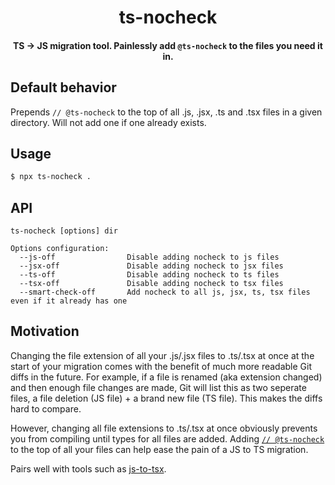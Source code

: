 <h1 align="center"><strong>ts-nocheck</strong></h1>
<h4 align="center">TS -> JS migration tool. Painlessly add  <code>@ts-nocheck</code> to the files you need it in.</h4>

## Default behavior

Prepends `// @ts-nocheck` to the top of all .js, .jsx, .ts and .tsx files in a given directory. Will not add one if one already exists.

## Usage

```bash
$ npx ts-nocheck .
```

## API

```
ts-nocheck [options] dir

Options configuration:
  --js-off                Disable adding nocheck to js files
  --jsx-off               Disable adding nocheck to jsx files
  --ts-off                Disable adding nocheck to ts files
  --tsx-off               Disable adding nocheck to tsx files
  --smart-check-off       Add nocheck to all js, jsx, ts, tsx files even if it already has one
```

## Motivation

Changing the file extension of all your .js/.jsx files to .ts/.tsx at once at the start of your migration comes with the benefit of much more readable Git diffs in the future. For example, if a file is renamed (aka extension changed) and then enough file changes are made, Git will list this as two seperate files, a file deletion (JS file) + a brand new file (TS file). This makes the diffs hard to compare.

However, changing all file extensions to .ts/.tsx at once obviously prevents you from compiling until types for all files are added. Adding [`// @ts-nocheck`](https://www.typescriptlang.org/docs/handbook/release-notes/typescript-3-7.html#-ts-nocheck-in-typescript-files) to the top of all your files can help ease the pain of a JS to TS migration.

Pairs well with tools such as [js-to-tsx](https://github.com/markogresak/js-to-tsx).
